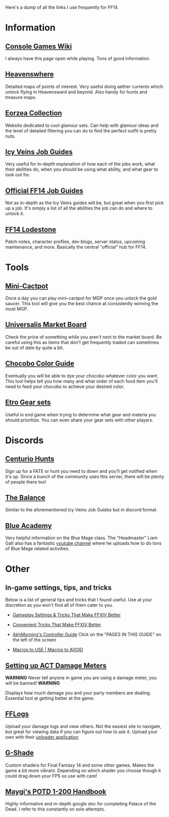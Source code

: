 Here's a dump of all the links I use frequently for FF14.

# Information

## [Console Games Wiki](https://ffxiv.consolegameswiki.com/wiki/FF14_Wiki)
I always have this page open while playing. Tons of good information.

## [Heavenswhere](http://heavenswhere.com/)
Detailed maps of points of interest. Very useful doing aether currents which unlock flying in Heavensward and beyond. Also handy for hunts and treasure maps.

## [Eorzea Collection](https://ffxiv.eorzeacollection.com/)
Website dedicated to cool glamour sets. Can help with glamour ideas and the level of detailed filtering you can do to find the perfect outfit is pretty nuts.

## [Icy Veins Job Guides](https://www.icy-veins.com/ffxiv/final-fantasy-xiv-job-guides)
Very useful for in-depth explanation of how each of the jobs work, what their abilities do, when you should be using what ability, and what gear to look out for.

## [Official FF14 Job Guides](https://na.finalfantasyxiv.com/jobguide/battle)
Not as in-depth as the Icy Veins guides will be, but great when you first pick up a job. It's simply a list of all the abilities the job can do and where to unlock it.

## [FF14 Lodestone](https://na.finalfantasyxiv.com/lodestone/)
Patch notes, character profiles, dev blogs, server status, upcoming maintenance, and more. Basically the central "official" hub for FF14.

# Tools

## [Mini-Cactpot](https://super-aardvark.github.io/yuryu/)
Once a day you can play mini-cactpot for MGP once you unlock the gold saucer. This tool will give you the best chance at consistently winning the most MGP.

## [Universalis Market Board](https://universalis.app/)
Check the price of something while you aren't next to the market board. Be careful using this as items that don't get frequently traded can sometimes be out of date by quite a bit.

## [Chocobo Color Guide](https://ffxivchocobo.com/en)
Eventually you will be able to dye your chocobo whatever color you want. This tool helps tell you how many and what order of each food item you'll need to feed your chocobo to achieve your desired color.

## [Etro Gear sets](https://etro.gg/gearset)
Useful in end game when trying to determine what gear and materia you should prioritize. You can even share your gear sets with other players.

# Discords
## [Centurio Hunts](https://discord.gg/centuriohunts)
Sign up for a FATE or hunt you need to down and you'll get notified when it's up. Since a bunch of the community uses this server, there will be plenty of people there too!

## [The Balance](https://discord.gg/thebalanceffxiv)
Similar to the aforementioned Icy Veins Job Guides but in discord format.

## [Blue Academy](https://discord.gg/blueacademy)
Very helpful information on the Blue Mage class. The "Headmaster" Liam Galt also has a fantastic [youtube channel](https://www.youtube.com/c/BlueAcademy) where he uploads how to do tons of Blue Mage related activities.

# Other

## In-game settings, tips, and tricks
Below is a list of general tips and tricks that I found useful. Use at your discretion as you won't find all of them cater to you.

 - [Gameplay Settings & Tricks That Make FFXIV Better](https://youtu.be/FUs0sUHjjsk)

 - [Convenient Tricks That Make FFXIV Better](https://youtu.be/8KLc6dcrKyI)

 - [AkhMorning's Controller Guide](https://www.akhmorning.com/resources/controller-guide) Click on the "PAGES IN THIS GUIDE" on the left of the screen

 - [Macros to USE | Macros to AVOID](https://youtu.be/57F70wOh_18)


## [Setting up ACT Damage Meters](https://youtu.be/urZTrF864x8)
**WARNING** Never tell anyone in game you are using a damage meter, you will be banned! **WARNING**

Displays how much damage you and your party members are dealing. Essential tool at getting better at the game.

## [FFLogs](https://www.fflogs.com/)
Upload your damage logs and view others. Not the easiest site to navigate, but great for viewing data if you can figure out how to ask it. Upload your own with their [uploader application](https://www.fflogs.com/client/download)

## [G-Shade](https://gposers.com/gshade/)
Custom shaders for Final Fantasy 14 and some other games. Makes the game a bit more vibrant. Depending on which shader you choose though it could drag down your FPS so use with care!

## [Maygi's POTD 1-200 Handbook](https://docs.google.com/document/d/e/2PACX-1vQpzFuhmSwTXuZSmtnKLNgQ0nRhumCFaB8NvCXFXSjrBHPRT5lXY8jMR4RaCK1aNfcl_G5ph5DNNwfl/pub#id.y1uv222l53b5)
Highly informative and in-depth google doc for completing Palace of the Dead. I refer to this constantly on solo attempts.
